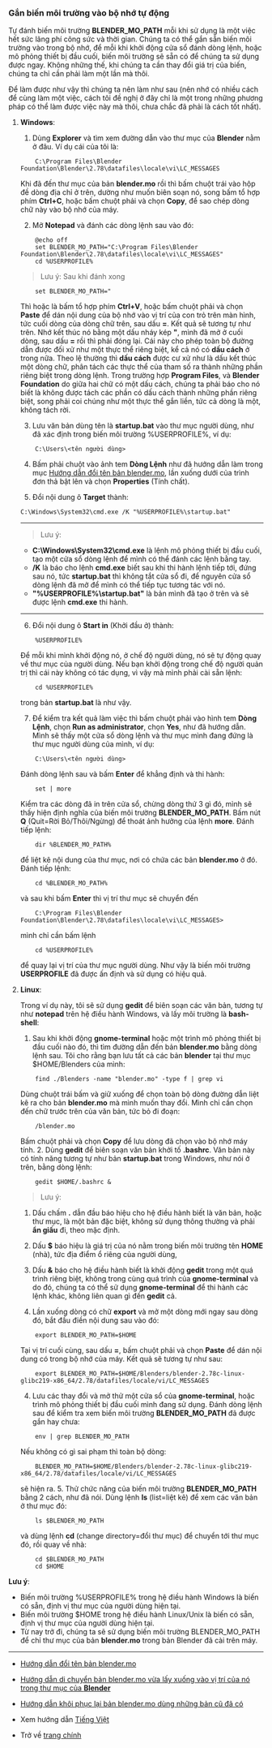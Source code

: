 ### Gắn biến môi trường vào bộ nhớ tự động

Tự đánh biến môi trường **BLENDER_MO_PATH** mỗi khi sử dụng là một việc hết sức lãng phí công sức và thời gian. Chúng ta có thể gắn sẵn biến môi trường vào trong bộ nhớ, để mỗi khi khởi động cửa sổ đánh dòng lệnh, hoặc mô phỏng thiết bị đầu cuối, biến môi trường sẽ sẵn có để chúng ta sử dụng được ngay. Không những thế, khi chúng ta cần thay đổi giá trị của biến, chúng ta chỉ cần phải làm một lần mà thôi.

Để làm được như vậy thì chúng ta nên làm như sau (nên nhớ có nhiều cách để cùng làm một việc, cách tôi đề nghị ở đây chỉ là một trong những phương pháp có thể làm được việc này mà thôi, chưa chắc đã phải là cách tốt nhất).

1. **Windows**:
    1. Dùng **Explorer** và tìm xem đường dẫn vào thư mục của **Blender** nằm ở đâu. Ví dụ cái của tôi là:
    ```batch
        C:\Program Files\Blender Foundation\Blender\2.78\datafiles\locale\vi\LC_MESSAGES
    ```
    Khi đã đến thư mục của bản **blender.mo** rồi thì bấm chuột trái vào hộp đề dòng địa chỉ ở trên, dường như muốn biên soạn nó, song bấm tổ hợp phím **Ctrl+C**, hoặc bấm chuột phải và chọn **Copy**, để sao chép dòng chữ này vào bộ nhớ của máy.
    
    2. Mở **Notepad** và đánh các dòng lệnh sau vào đó:
    ```batch
        @echo off
        set BLENDER_MO_PATH="C:\Program Files\Blender Foundation\Blender\2.78\datafiles\locale\vi\LC_MESSAGES"
        cd %USERPROFILE%
    ````
    >Lưu ý: Sau khi đánh xong 
    ```batch
        set BLENDER_MO_PATH="
    ```
    Thì hoặc là bấm tổ hợp phím **Ctrl+V**, hoặc bấm chuột phải và chọn **Paste** để dán nội dung của bộ nhớ vào vị trí của con trỏ trên màn hình, tức cuối dòng của dòng chữ trên, sau dấu **=**. Kết quả sẽ tương tự như trên. Nhớ kết thúc nó bằng một dấu nháy kép **"**, mình đã mở ở cuối dòng, sau dấu **=** rồi thì phải đóng lại. Cái này cho phép toàn bộ đường dẫn được đối xử như một thực thể riêng biệt, kể cả nó có **dấu cách** ở trong nữa. Theo lệ thường thì **dấu cách** được cư xử như là dấu kết thúc một dòng chữ, phân tách các thực thể của tham số ra thành những phần riêng biệt trong dòng lệnh. Trong trường hợp **Program Files**, và **Blender Foundation** do giữa hai chữ có một dấu cách, chúng ta phải báo cho nó biết là không được tách các phần có dấu cách thành những phần riêng biệt, song phải coi chúng như một thực thể gắn liền, tức cả dòng là một, không tách rời.
            
    3. Lưu văn bản dùng tên là **startup.bat** vào thư mục người dùng, như đã xác định trong biến môi trường %USERPROFILE%, ví dụ:
    ```batch
        C:\Users\<tên người dùng>
    ```   
    
    4. Bấm phải chuột vào ảnh tem **Dòng Lệnh** như đã hướng dẫn làm trong mục [Hướng dẫn đổi tên bản blender.mo](vi_rename_blender_mo.md), lần xuống dưới của trình đơn thả bật lên và chọn **Properties** (Tính chất).
    
    5. Đổi nội dung ô **Target** thành:
    ```batch
    C:\Windows\System32\cmd.exe /K "%USERPROFILE%\startup.bat"
    ```
    ---
    >Lưu ý:
    
    - **C:\Windows\System32\cmd.exe** là lệnh mô phỏng thiết bị đầu cuối, tạo một cửa sổ dòng lệnh để mình có thể đánh các lệnh bằng tay.        
    - **/K** là báo cho lệnh **cmd.exe** biết sau khi thi hành lệnh tiếp tới, đứng sau nó, tức **startup.bat** thì không tắt cửa sổ đi, để nguyên cửa sổ dòng lệnh đã mở để mình có thể tiếp tục tương tác với nó.    
    - **"%USERPROFILE%\startup.bat"** là bản mình đã tạo ở trên và sẽ được lệnh **cmd.exe** thi hành.
    ---
    6. Đổi nội dung ô **Start in** (Khởi đầu ở) thành:
    ```batch
        %USERPROFILE%
    ```
    Để mỗi khi mình khởi động nó, ở chế độ người dùng, nó sẽ tự động quay về thư mục của người dùng. Nếu bạn khởi động trong chế độ người quản trị thì cái này không có tác dụng, vì vậy mà mình phải cài sẵn lệnh:
    ```batch
        cd %USERPROFILE%
    ```
    trong bản **startup.bat** là như vậy.
    
    7. Để kiểm tra kết quả làm việc thì bấm chuột phải vào hình tem **Dòng Lệnh**, chọn **Run as administrator**, chọn **Yes**, như đã hướng dẫn. Mình sẽ thấy một cửa sổ dòng lệnh và thư mục mình đang đứng là thư mục người dùng của mình, ví dụ:
    ```batch
        C:\Users\<tên người dùng>
    ```
    Đánh dòng lệnh sau và bấm **Enter** để khẳng định và thi hành:
    ```batch
        set | more
    ```
    Kiểm tra các dòng đã in trên cửa sổ, chừng dòng thứ 3 gì đó, mình sẽ thấy hiện định nghĩa của biến môi trường **BLENDER_MO_PATH**. Bấm nút **Q** (Quit=Rời Bỏ/Thôi/Ngừng) để thoát ảnh hưởng của lệnh **more**. Đánh tiếp lệnh:
    ```batch
        dir %BLENDER_MO_PATH%
    ```
    để liệt kê nội dung của thư mục, nơi có chứa các bản **blender.mo** ở đó. Đánh tiếp lệnh:
    ```batch
        cd %BLENDER_MO_PATH%
    ```
    và sau khi bấm **Enter** thì vị trí thư mục sẽ chuyển đến
    ```batch
        C:\Program Files\Blender Foundation\Blender\2.78\datafiles\locale\vi\LC_MESSAGES>
    ```
    mình chỉ cần bấm lệnh
    ```batch
        cd %USERPROFILE%
    ```
    để quay lại vị trí của thư mục người dùng. Như vậy là biến môi trường **USERPROFILE** đã được ấn định và sử dụng có hiệu quả.
    

2. **Linux**:

    Trong ví dụ này, tôi sẽ sử dụng **gedit** để biên soạn các văn bản, tương tự như **notepad** trên hệ điều hành Windows, và lấy môi trường là **bash-shell**:    
    1. Sau khi khởi động **gnome-terminal** hoặc một trình mô phỏng thiết bị đầu cuối nào đó,  thì tìm đường dẫn đến bản **blender.mo** bằng dòng lệnh sau. Tôi cho rằng bạn lưu tất cả các bản **blender** tại thư mục $HOME/Blenders của mình:
    ```shell
        find ./Blenders -name "blender.mo" -type f | grep vi
    ```
    Dùng chuột trái bấm và giữ xuống để chọn toàn bộ dòng đường dẫn liệt kê ra cho bản **blender.mo** mà mình muốn thay đổi. Mình chỉ cần chọn đến chữ trước trên của văn bản, tức bỏ đi đoạn:
    ```shell
        /blender.mo
    ```
    Bấm chuột phải và chọn **Copy** để lưu dòng đã chọn vào bộ nhớ máy tính.
    2. Dùng **gedit** để biên soạn văn bản khởi tố **.bashrc**. Văn bản này có tính năng tương tự như bản **startup.bat** trong Windows, như nói ở trên, bằng dòng lệnh:
    ```shell
        gedit $HOME/.bashrc &
    ```
    
    >Lưu ý: 
        
    1. Dấu chấm **.** dẫn đầu báo hiệu cho hệ điều hành biết là văn bản, hoặc thư mục, là một bản đặc biệt, không sử dụng thông thường và phải **ẩn giấu** đi, theo mặc định. 
    2. Dấu **$** báo hiệu là giá trị của nó nằm trong biến môi trường tên **HOME** (nhà), tức địa điểm ổ riêng của người dùng, 
    3. Dấu **&** báo cho hệ điều hành biết là khởi động **gedit** trong một quá trình riêng biệt, không trong cùng quá trình của **gnome-terminal** và do đó, chúng ta có thể sử dụng **gnome-terminal** để thi hành các lệnh khác, không liên quan gì đến **gedit** cả.
    
    3. Lần xuống dòng có chữ **export** và mở một dòng mới ngay sau dòng đó, bắt đầu điền nội dung sau vào đó:
    ```shell
        export BLENDER_MO_PATH=$HOME
    ```
    Tại vị trí cuối cùng, sau dấu **=**, bấm chuột phải và chọn **Paste** để dán nội dung có trong bộ nhớ của máy. Kết quả sẽ tương tự như sau:
    ```shell
        export BLENDER_MO_PATH=$HOME/Blenders/blender-2.78c-linux-glibc219-x86_64/2.78/datafiles/locale/vi/LC_MESSAGES
    ```
    4. Lưu các thay đổi và mở thử một cửa sổ của **gnome-terminal**, hoặc trình mô phỏng thiết bị đầu cuối mình đang sử dụng. Đánh dòng lệnh sau để kiểm tra xem biến môi trường **BLENDER_MO_PATH** đã được gắn hay chưa:
    ```shell
        env | grep BLENDER_MO_PATH
    ```
    Nếu không có gì sai phạm thì toàn bộ dòng:
    ```shell
        BLENDER_MO_PATH=$HOME/Blenders/blender-2.78c-linux-glibc219-x86_64/2.78/datafiles/locale/vi/LC_MESSAGES
    ```
    sẽ hiện ra.
    5. Thử chức năng của biến môi trường **BLENDER_MO_PATH** bằng 2 cách, như đã nói. Dùng lệnh **ls** (list=liệt kê) để xem các văn bản ở thư mục đó:
    ```shell
        ls $BLENDER_MO_PATH
    ```
    và dùng lệnh **cd** (change directory=đổi thư mục) để chuyển tới thư mục đó, rồi quay về nhà:
    ```shell
        cd $BLENDER_MO_PATH
        cd $HOME
    ```
    
**Lưu ý**: 
- Biến môi trường %USERPROFILE% trong hệ điều hành Windows là biến có sẵn, định vị thư mục của người dùng hiện tại.
- Biến môi trường $HOME trong hệ điều hành Linux/Unix là biến có sẵn, định vị thư mục của người dùng hiện tại.
- Từ nay trở đi, chúng ta sẽ sử dụng biến môi trường BLENDER_MO_PATH để chỉ thư mục của bản **blender.mo** trong bản Blender đã cài trên máy.

---
- [Hướng dẫn đổi tên bản blender.mo](vi_rename_blender_mo.md)

- [Hướng dẫn di chuyển bản blender.mo vừa lấy xuống vào vị trí của nó trong thư mục của **Blender**](vi_move_new_blender_mo_into_place.md)

- [Hướng dẫn khôi phục lại bản blender.mo dùng những bản cũ đã có](vi_restore_from_backup_blender_mo.md)

- Xem hướng dẫn [Tiếng Việt](vi_readme.md)

- Trở về [trang chính](https://github.com/hoangduytran/blender-internationalisation)
